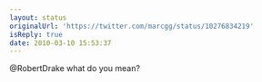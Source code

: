 ```yaml
---
layout: status
originalUrl: 'https://twitter.com/marcgg/status/10276834219'
isReply: true
date: 2010-03-10 15:53:37
---
```


@RobertDrake what do you mean?
